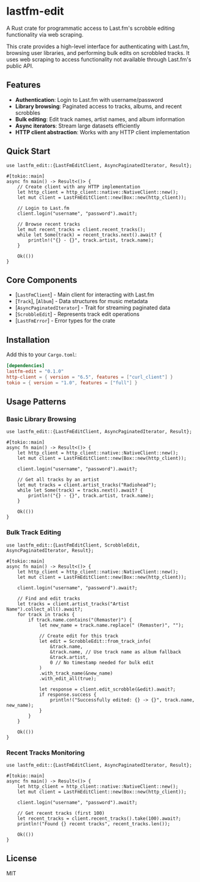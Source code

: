 # lastfm-edit

A Rust crate for programmatic access to Last.fm's scrobble editing functionality via web scraping.

This crate provides a high-level interface for authenticating with Last.fm, browsing user libraries,
and performing bulk edits on scrobbled tracks. It uses web scraping to access functionality not
available through Last.fm's public API.

## Features

- **Authentication**: Login to Last.fm with username/password
- **Library browsing**: Paginated access to tracks, albums, and recent scrobbles
- **Bulk editing**: Edit track names, artist names, and album information
- **Async iterators**: Stream large datasets efficiently
- **HTTP client abstraction**: Works with any HTTP client implementation

## Quick Start

```rust,no_run
use lastfm_edit::{LastFmEditClient, AsyncPaginatedIterator, Result};

#[tokio::main]
async fn main() -> Result<()> {
    // Create client with any HTTP implementation
    let http_client = http_client::native::NativeClient::new();
    let mut client = LastFmEditClient::new(Box::new(http_client));

    // Login to Last.fm
    client.login("username", "password").await?;

    // Browse recent tracks
    let mut recent_tracks = client.recent_tracks();
    while let Some(track) = recent_tracks.next().await? {
        println!("{} - {}", track.artist, track.name);
    }

    Ok(())
}
```

## Core Components

- [`LastFmClient`] - Main client for interacting with Last.fm
- [`Track`], [`Album`] - Data structures for music metadata
- [`AsyncPaginatedIterator`] - Trait for streaming paginated data
- [`ScrobbleEdit`] - Represents track edit operations
- [`LastFmError`] - Error types for the crate

## Installation

Add this to your `Cargo.toml`:
```toml
[dependencies]
lastfm-edit = "0.1.0"
http-client = { version = "6.5", features = ["curl_client"] }
tokio = { version = "1.0", features = ["full"] }
```

## Usage Patterns

### Basic Library Browsing

```rust,no_run
use lastfm_edit::{LastFmEditClient, AsyncPaginatedIterator, Result};

#[tokio::main]
async fn main() -> Result<()> {
    let http_client = http_client::native::NativeClient::new();
    let mut client = LastFmEditClient::new(Box::new(http_client));

    client.login("username", "password").await?;

    // Get all tracks by an artist
    let mut tracks = client.artist_tracks("Radiohead");
    while let Some(track) = tracks.next().await? {
        println!("{} - {}", track.artist, track.name);
    }

    Ok(())
}
```

### Bulk Track Editing

```rust,no_run
use lastfm_edit::{LastFmEditClient, ScrobbleEdit, AsyncPaginatedIterator, Result};

#[tokio::main]
async fn main() -> Result<()> {
    let http_client = http_client::native::NativeClient::new();
    let mut client = LastFmEditClient::new(Box::new(http_client));

    client.login("username", "password").await?;

    // Find and edit tracks
    let tracks = client.artist_tracks("Artist Name").collect_all().await?;
    for track in tracks {
        if track.name.contains("(Remaster)") {
            let new_name = track.name.replace(" (Remaster)", "");

            // Create edit for this track
            let edit = ScrobbleEdit::from_track_info(
                &track.name,
                &track.name, // Use track name as album fallback
                &track.artist,
                0 // No timestamp needed for bulk edit
            )
            .with_track_name(&new_name)
            .with_edit_all(true);

            let response = client.edit_scrobble(&edit).await?;
            if response.success {
                println!("Successfully edited: {} -> {}", track.name, new_name);
            }
        }
    }

    Ok(())
}
```

### Recent Tracks Monitoring

```rust,no_run
use lastfm_edit::{LastFmEditClient, AsyncPaginatedIterator, Result};

#[tokio::main]
async fn main() -> Result<()> {
    let http_client = http_client::native::NativeClient::new();
    let mut client = LastFmEditClient::new(Box::new(http_client));

    client.login("username", "password").await?;

    // Get recent tracks (first 100)
    let recent_tracks = client.recent_tracks().take(100).await?;
    println!("Found {} recent tracks", recent_tracks.len());

    Ok(())
}
```

## License

MIT
